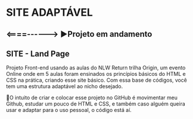 # SITE ADAPTÁVEL
<h2><====------> ▶️Projeto em andamento</h2>
<h2>SITE - Land Page</h2>
<p>Projeto Front-end usando as aulas do NLW Return trilha Origin, um evento Online onde em 5 aulas foram ensinados os princípios básicos do HTML e CSS na prática, criando esse site básico. Com essa base de códigos, você tem uma estrutura adaptável ao nicho desejado.</p>
<p>📌O intuito de criar e colocar esse projeto no GitHub é movimentar meu Github, estudar um pouco de HTML e CSS, e também caso alguém queira usar e adaptar para o uso pessoal, o código está aí.</p>
